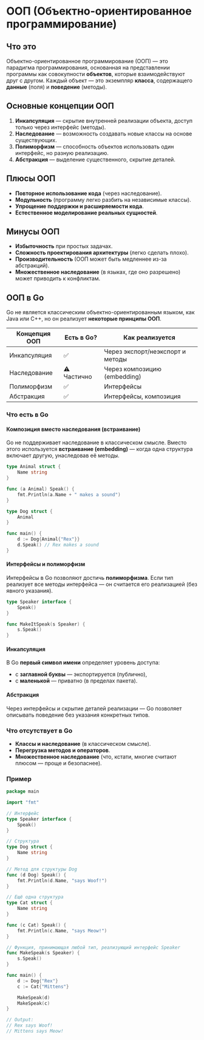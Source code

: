 # ООП (Объектно-ориентированное программирование)

## Что это

Объектно-ориентированное программирование (ООП) — это парадигма программирования, основанная на представлении программы как совокупности **объектов**, которые взаимодействуют друг с другом. Каждый объект — это экземпляр **класса**, содержащего **данные** (поля) и **поведение** (методы).

## Основные концепции ООП

1. **Инкапсуляция** — скрытие внутренней реализации объекта, доступ только через интерфейс (методы).
2. **Наследование** — возможность создавать новые классы на основе существующих.
3. **Полиморфизм** — способность объектов использовать один интерфейс, но разную реализацию.
4. **Абстракция** — выделение существенного, скрытие деталей.

## Плюсы ООП

- **Повторное использование кода** (через наследование).
- **Модульность** (программу легко разбить на независимые классы).
- **Упрощение поддержки и расширяемости кода**.
- **Естественное моделирование реальных сущностей**.

##  Минусы ООП

- **Избыточность** при простых задачах.
- **Сложность проектирования архитектуры** (легко сделать плохо).
- **Производительность** (ООП может быть медленнее из-за абстракций).
- **Множественное наследование** (в языках, где оно разрешено) может приводить к конфликтам.

## ООП в Go

Go не является классическим объектно-ориентированным языком, как Java или C++, но он реализует **некоторые принципы ООП**.

| Концепция ООП | Есть в Go?  | Как реализуется                  |
| ------------- | ----------- | -------------------------------- |
| Инкапсуляция  | ✅           | Через экспорт/неэкспорт и методы |
| Наследование  | ⚠️ Частично | Через композицию (embedding)     |
| Полиморфизм   | ✅           | Интерфейсы                       |
| Абстракция    | ✅           | Интерфейсы, композиция           |

### Что есть в Go

#### Композиция вместо наследования (встраивание)

Go не поддерживает наследование в классическом смысле. Вместо этого используется **встраивание (embedding)** — когда одна структура включает другую, унаследовав её методы.

```go
type Animal struct {
    Name string
}

func (a Animal) Speak() {
    fmt.Println(a.Name + " makes a sound")
}

type Dog struct {
    Animal
}

func main() {
    d := Dog{Animal{"Rex"}}
    d.Speak() // Rex makes a sound
}
```

#### Интерфейсы и полиморфизм

Интерфейсы в Go позволяют достичь **полиморфизма**. Если тип реализует все методы интерфейса — он считается его реализацией (без явного указания).

```go
type Speaker interface {
    Speak()
}

func MakeItSpeak(s Speaker) {
    s.Speak()
}
```

#### Инкапсуляция

В Go **первый символ имени** определяет уровень доступа:
- с **заглавной буквы** — экспортируется (публично),
- с **маленькой** — приватно (в пределах пакета).

#### Абстракция

Через интерфейсы и скрытие деталей реализации — Go позволяет описывать поведение без указания конкретных типов.

### Что отсутствует в Go

- **Классы и наследование** (в классическом смысле).
- **Перегрузка методов и операторов**.
- **Множественное наследование** (что, кстати, многие считают плюсом — проще и безопаснее).

### Пример

```go
package main

import "fmt"

// Интерфейс
type Speaker interface {
	Speak()
}

// Структура
type Dog struct {
	Name string
}

// Метод для структуры Dog
func (d Dog) Speak() {
	fmt.Println(d.Name, "says Woof!")
}

// Ещё одна структура
type Cat struct {
	Name string
}

func (c Cat) Speak() {
	fmt.Println(c.Name, "says Meow!")
}

// Функция, принимающая любой тип, реализующий интерфейс Speaker
func MakeSpeak(s Speaker) {
	s.Speak()
}

func main() {
	d := Dog{"Rex"}
	c := Cat{"Mittens"}

	MakeSpeak(d)
	MakeSpeak(c)
}

// Output:
// Rex says Woof!
// Mittens says Meow!
```
